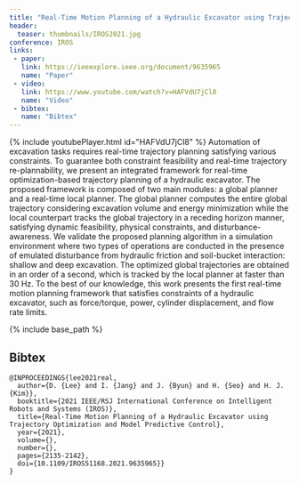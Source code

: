 ```yaml
---
title: "Real-Time Motion Planning of a Hydraulic Excavator using Trajectory Optimization and Model Predictive Control"
header:
  teaser: thumbnails/IROS2021.jpg
conference: IROS
links: 
 - paper: 
   link: https://ieeexplore.ieee.org/document/9635965
   name: "Paper"
 - video: 
   link: https://www.youtube.com/watch?v=HAFVdU7jCl8
   name: "Video"
 - bibtex: 
   name: "Bibtex"
---
```

{% include youtubePlayer.html id="HAFVdU7jCl8" %}
Automation of excavation tasks requires real-time trajectory planning satisfying various constraints. To guarantee both constraint feasibility and real-time trajectory re-plannability, we present an integrated framework for real-time optimization-based trajectory planning of a hydraulic excavator. The proposed framework is composed of two main modules: a global planner and a real-time local planner. The global planner computes the entire global trajectory considering excavation volume and energy minimization while the local counterpart tracks the global trajectory in a receding horizon manner, satisfying dynamic feasibility, physical constraints, and disturbance-awareness. We validate the proposed planning algorithm in a simulation environment where two types of operations are conducted in the presence of emulated disturbance from hydraulic friction and soil-bucket interaction: shallow and deep excavation. The optimized global trajectories are obtained in an order of a second, which is tracked by the local planner at faster than 30 Hz. To the best of our knowledge, this work presents the first real-time motion planning framework that satisfies constraints of a hydraulic excavator, such as force/torque, power, cylinder displacement, and flow rate limits.

{% include base_path %}

## Bibtex <a id="bibtex"></a>
```
@INPROCEEDINGS{lee2021real,
  author={D. {Lee} and I. {Jang} and J. {Byun} and H. {Seo} and H. J. {Kim}},
  booktitle={2021 IEEE/RSJ International Conference on Intelligent Robots and Systems (IROS)}, 
  title={Real-Time Motion Planning of a Hydraulic Excavator using Trajectory Optimization and Model Predictive Control}, 
  year={2021},
  volume={},
  number={},
  pages={2135-2142},
  doi={10.1109/IROS51168.2021.9635965}}
}
```




